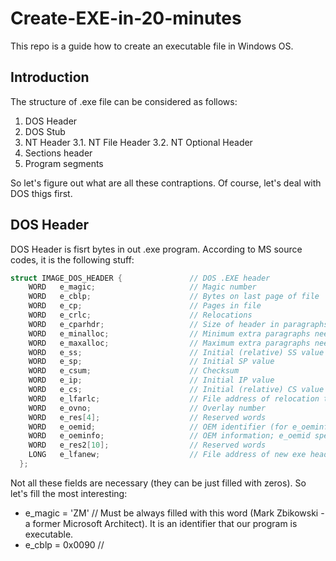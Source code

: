 # Create-EXE-in-20-minutes
This repo is a guide how to create an executable file in Windows OS. 

## Introduction
The structure of .exe file can be considered as follows:
1. DOS Header
2. DOS Stub
3. NT Header
3.1. NT File Header
3.2. NT Optional Header
4. Sections header
5. Program segments

So let's figure out what are all these contraptions. Of course, let's deal with DOS thigs first.
## DOS Header
DOS Header is fisrt bytes in out .exe program. According to MS source codes, it is the following stuff:
```C++
struct IMAGE_DOS_HEADER {               // DOS .EXE header
    WORD   e_magic;                     // Magic number
    WORD   e_cblp;                      // Bytes on last page of file
    WORD   e_cp;                        // Pages in file
    WORD   e_crlc;                      // Relocations
    WORD   e_cparhdr;                   // Size of header in paragraphs
    WORD   e_minalloc;                  // Minimum extra paragraphs needed
    WORD   e_maxalloc;                  // Maximum extra paragraphs needed
    WORD   e_ss;                        // Initial (relative) SS value
    WORD   e_sp;                        // Initial SP value
    WORD   e_csum;                      // Checksum
    WORD   e_ip;                        // Initial IP value
    WORD   e_cs;                        // Initial (relative) CS value
    WORD   e_lfarlc;                    // File address of relocation table
    WORD   e_ovno;                      // Overlay number
    WORD   e_res[4];                    // Reserved words
    WORD   e_oemid;                     // OEM identifier (for e_oeminfo)
    WORD   e_oeminfo;                   // OEM information; e_oemid specific
    WORD   e_res2[10];                  // Reserved words
    LONG   e_lfanew;                    // File address of new exe header
  };
```
Not all these fields are necessary (they can be just filled with zeros). So let's fill the most interesting:
* e_magic = 'ZM'        // Must be always filled with this word (Mark Zbikowski - a former Microsoft Architect). It is an identifier that our program is executable.
* e_cblp  = 0x0090       //

